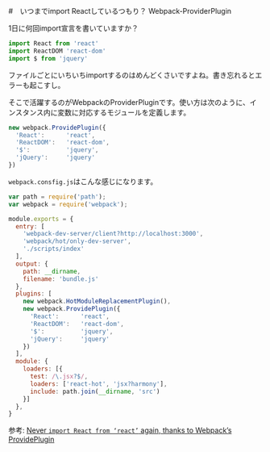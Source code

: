 #　いつまでimport Reactしているつもり？ Webpack-ProviderPlugin

1日に何回import宣言を書いていますか？

```javascript
import React from 'react'
import ReactDOM 'react-dom'
import $ from 'jquery'
```

ファイルごとにいちいちimportするのはめんどくさいですよね。書き忘れるとエラーも起こすし。

そこで活躍するのがWebpackのProviderPluginです。使い方は次のように、インスタンス内に変数に対応するモジュールを定義します。

```javascript
new webpack.ProvidePlugin({
  'React':      'react',
  'ReactDOM':   'react-dom',
  '$':          'jquery',
  'jQuery':     'jquery'
})
```

`webpack.consfig.js`はこんな感じになります。
```javascript
var path = require('path');
var webpack = require('webpack');

module.exports = {
  entry: [
    'webpack-dev-server/client?http://localhost:3000',
    'webpack/hot/only-dev-server',
    './scripts/index'
  ],
  output: {
    path: __dirname,
    filename: 'bundle.js'
  },
  plugins: [
    new webpack.HotModuleReplacementPlugin(),
    new webpack.ProvidePlugin({
      'React':      'react',
      'ReactDOM':   'react-dom',
      '$':          'jquery',
      'jQuery':     'jquery'
    })
  ],
  module: {
    loaders: [{
      test: /\.jsx?$/,
      loaders: ['react-hot', 'jsx?harmony'],
      include: path.join(__dirname, 'src')
    }]
  },
}
```
参考: [Never `import React from ‘react’` again, thanks to Webpack’s ProvidePlugin](https://medium.com/@thejenniekim/never-import-react-from-react-again-thanks-to-webpack-s-provideplugin-69e7feb69e#.vbrfpx5nr)
